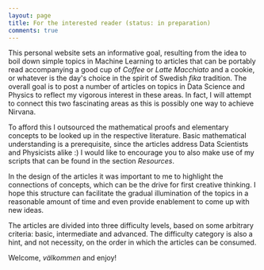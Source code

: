 ```yaml
---
layout: page
title: For the interested reader (status: in preparation)
comments: true
---
```


This personal website sets an informative goal, resulting from the idea to boil down simple topics in Machine Learning to articles that can be portably read accompanying a good cup of *Coffee* or *Latte Macchiato* and a cookie, or whatever is the day's choice in the spirit of Swedish *fika* tradition. The overall goal is to post a number of articles on topics in Data Science and Physics to reflect my vigorous interest in these areas. In fact, I will attempt to connect this two fascinating areas as this is possibly one way to achieve Nirvana. 

To afford this I outsourced the mathematical proofs and elementary concepts to be looked up in the respective literature. Basic mathematical understanding is a prerequisite, since the articles address Data Scientists and Physicists alike :) I would like to encourage you to also make use of my scripts that can be found in the section *Resources*. 

In the design of the articles it was important to me to highlight the connections of concepts, which can be the drive for first creative thinking. I hope this structure can facilitate the gradual illumination of the topics in a reasonable amount of time and even provide enablement to come up with new ideas. 

The articles are divided into three difficulty levels, based on some arbitrary criteria: basic, intermediate and advanced. The difficulty category is also a hint, and not necessity, on the order in which the articles can be consumed. 

Welcome, *välkommen* and enjoy! 

<!--![jekyll template mediumish]({{site.baseurl}}/assets/images/mediumish-jekyll-template.png){: .shadow}-->


<!--<a href="https://www.buymeacoffee.com/sal" target="_blank"><img src="https://www.buymeacoffee.com/assets/img/custom_images/orange_img.png" alt="Buy Me A Coffee" style="height: auto !important;width: auto !important;" ></a>-->

